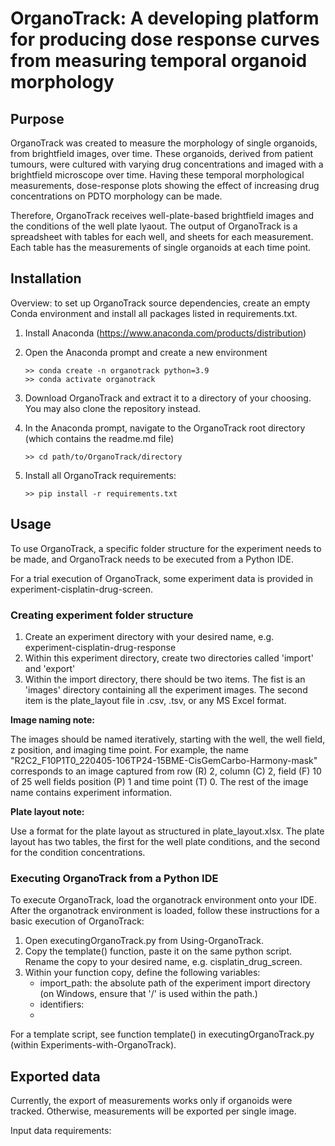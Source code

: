 # OrganoTrack: A developing platform for producing dose response curves from measuring temporal organoid morphology

## Purpose
OrganoTrack was created to measure the morphology of single organoids, from brightfield images, over time.
These organoids, derived from patient tumours, were cultured with varying drug concentrations and imaged with a brightfield microscope over time.
Having these temporal morphological measurements, dose-response plots showing the effect of increasing drug concentrations on PDTO morphology can be made.

Therefore, OrganoTrack receives well-plate-based brightfield images and the conditions of the well plate lyaout.
The output of OrganoTrack is a spreadsheet with tables for each well, and sheets for each measurement.
Each table has the measurements of single organoids at each time point.

## Installation

Overview: to set up OrganoTrack source dependencies, create an empty Conda environment and install all packages listed in requirements.txt.

1) Install Anaconda (https://www.anaconda.com/products/distribution)
2) Open the Anaconda prompt and create a new environment
   ```
   >> conda create -n organotrack python=3.9
   >> conda activate organotrack
   ```
3) Download OrganoTrack and extract it to a directory of your choosing. You may also clone the repository instead.
4) In the Anaconda prompt, navigate to the OrganoTrack root directory (which contains the readme.md file)

   ```
   >> cd path/to/OrganoTrack/directory
   ```

5) Install all OrganoTrack requirements:
   ```
   >> pip install -r requirements.txt
   ```

## Usage

To use OrganoTrack, a specific folder structure for the experiment needs to be made, 
and OrganoTrack needs to be executed from a Python IDE.  

For a trial execution of OrganoTrack, some experiment data is provided in experiment-cisplatin-drug-screen.

### Creating experiment folder structure

1) Create an experiment directory with your desired name, e.g. experiment-cisplatin-drug-response
2) Within this experiment directory, create two directories called 'import' and 'export'
3) Within the import directory, there should be two items. The fist is an 'images' directory containing all the experiment images. The second item is the plate_layout file in .csv, .tsv, or any MS Excel format.

**Image naming note:**

The images should be named iteratively, starting with the well, the well field, z position, and imaging time point.
For example, the name "R2C2_F10P1T0_220405-106TP24-15BME-CisGemCarbo-Harmony-mask" corresponds to
an image captured from row (R) 2, column (C) 2, field (F) 10 of 25 well fields
position (P) 1 and time point (T) 0. The rest of the image name contains experiment information.

**Plate layout note:**

Use a format for the plate layout as structured in plate_layout.xlsx.
The plate layout has two tables, the first for the well plate conditions,
and the second for the condition concentrations.

### Executing OrganoTrack from a Python IDE

To execute OrganoTrack, load the organotrack environment onto your IDE.
After the organotrack environment is loaded, follow these instructions for a basic execution of OrganoTrack: 
1) Open executingOrganoTrack.py from Using-OrganoTrack.
2) Copy the template() function, paste it on the same python script. Rename the copy to your desired name, e.g. cisplatin_drug_screen.
3) Within your function copy, define the following variables:
   - import_path: the absolute path of the experiment import directory (on Windows, ensure that '/' is used within the path.)
   - identifiers: 
   - 

For a template script, see function template() in executingOrganoTrack.py (within Experiments-with-OrganoTrack).



## Exported data
Currently, the export of measurements works only if organoids were tracked.
Otherwise, measurements will be exported per single image.

Input data requirements:



